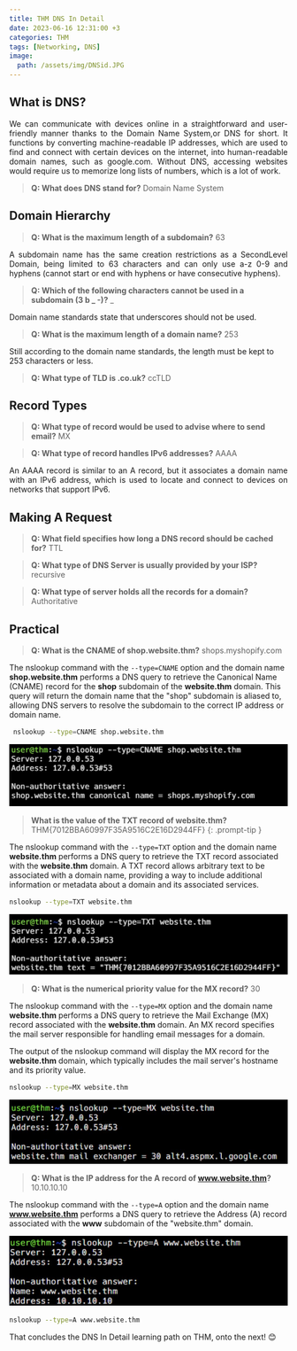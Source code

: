 ```yaml
---
title: THM DNS In Detail
date: 2023-06-16 12:31:00 +3
categories: THM
tags: [Networking, DNS]
image: 
  path: /assets/img/DNSid.JPG
---
```


## What is DNS?
<p style="text-align: justify;">
We can communicate with devices online in a straightforward and user-friendly manner thanks to the Domain Name System,or DNS for short. It functions by converting machine-readable IP addresses, which are used to find and connect with certain devices on the internet, into human-readable domain names, such as google.com. Without DNS, accessing websites would require us to memorize long lists of numbers, which is a lot of work. </p>

> **Q: What does DNS stand for?** Domain Name System

## Domain Hierarchy

> **Q: What is the maximum length of a subdomain?** 63
<p style="text-align: justify;">
A subdomain name has the same creation restrictions as a SecondLevel Domain, being limited to 63 characters and can only use a-z 0-9 and hyphens (cannot start or end with hyphens or have consecutive hyphens).</p>

> **Q: Which of the following characters cannot be used in a subdomain (3 b \_ -)?** \_

Domain name standards state that underscores should not be used.

> **Q: What is the maximum length of a domain name?** 253

Still according to the domain name standards, the length must be kept to 253 characters or less.

> **Q: What type of TLD is .co.uk?** ccTLD

## Record Types

> **Q: What type of record would be used to advise where to send email?** MX

> **Q: What type of record handles IPv6 addresses?** AAAA
<p style="text-align: justify;">
An AAAA record is similar to an A record, but it associates a domain name with an IPv6 address, which is used to locate and connect to devices on networks that support IPv6. <p>

## Making A Request

> **Q: What field specifies how long a DNS record should be cached for?** TTL

> **Q: What type of DNS Server is usually provided by your ISP?** recursive

> **Q: What type of server holds all the records for a domain?** Authoritative

## Practical

> **Q: What is the CNAME of shop.website.thm?** shops.myshopify.com

The nslookup command with the `--type=CNAME` option and the domain name **shop.website.thm** performs a DNS query to retrieve the Canonical Name (CNAME) record for the **shop** subdomain of the **website.thm** domain. This query will return the domain name that the "shop" subdomain is aliased to, allowing DNS servers to resolve the subdomain to the correct IP address or domain name.

````bash
 nslookup --type=CNAME shop.website.thm
````

![Alt Text](/assets/img/dns1.JPG)

> **What is the value of the TXT record of website.thm?**
> THM{7012BBA60997F35A9516C2E16D2944FF}
> {: .prompt-tip }

The nslookup command with the `--type=TXT` option and the domain name
**website.thm** performs a DNS query to retrieve the TXT record associated with
the **website.thm** domain. A TXT record allows arbitrary text to be associated
with a domain name, providing a way to include additional information or
metadata about a domain and its associated services.

````bash
nslookup --type=TXT website.thm 
````

![Alt Text](/assets/img/dns2.JPG)

> **Q: What is the numerical priority value for the MX record?** 30

The nslookup command with the `--type=MX` option and the domain name
**website.thm** performs a DNS query to retrieve the Mail Exchange (MX)
record associated with the **website.thm** domain. An MX record specifies the
mail server responsible for handling email messages for a domain.

The output of the nslookup command will display the MX record for the
**website.thm** domain, which typically includes the mail server's hostname and
its priority value.

````bash
nslookup --type=MX website.thm
````

![Alt Text](/assets/img/dns3.JPG)

> **Q: What is the IP address for the A record of www.website.thm?** 10.10.10.10

The nslookup command with the `--type=A` option and the domain name
**www.website.thm** performs a DNS query to retrieve the Address (A) record
associated with the **www** subdomain of the "website.thm" domain.

![Alt Text](/assets/img/dns4.JPG)

````bash
nslookup --type=A www.website.thm
````

That concludes the DNS In Detail learning path on THM, onto the next! &#x1F60A;




